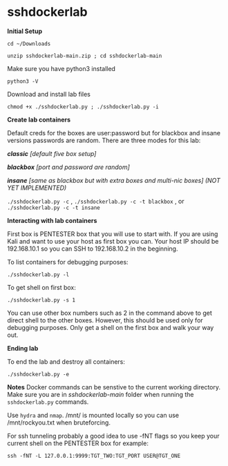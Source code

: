 # sshdockerlab

**Initial Setup**

`cd ~/Downloads`

`unzip sshdockerlab-main.zip ; cd sshdockerlab-main`

Make sure you have python3 installed

`python3 -V`

Download and install lab files

`chmod +x ./sshdockerlab.py ; ./sshdockerlab.py -i`


**Create lab containers**

Default creds for the boxes are user:password but for blackbox and insane versions passwords are random. There are three modes for this lab:

***classic*** *[default five box setup]*

***blackbox*** *[port and password are random]*

***insane*** *[same as blackbox but with extra boxes and multi-nic boxes] (NOT YET IMPLEMENTED)*

`./sshdockerlab.py -c` , `./sshdockerlab.py -c -t blackbox` , or `./sshdockerlab.py -c -t insane`


**Interacting with lab containers**

First box is PENTESTER box that you will use to start with. If you are using Kali and want to use your host as first box you can. Your host IP should be 192.168.10.1 so you can SSH to 192.168.10.2 in the beginning.

To list containers for debugging purposes:

`./sshdockerlab.py -l`

To get shell on first box:

`./sshdockerlab.py -s 1`

You can use other box numbers such as 2 in the command above to get direct shell to the other boxes. However, this should be used only for debugging purposes. Only get a shell on the first box and walk your way out.

**Ending lab**

To end the lab and destroy all containers:

`./sshdockerlab.py -e`

**Notes**
Docker commands can be senstive to the current working directory. Make sure you are in *sshdockerlab-main* folder when running the `sshdockerlab.py` commands. 

Use `hydra` and `nmap`. /mnt/ is mounted locally so you can use /mnt/rockyou.txt when bruteforcing.

For ssh tunneling probably a good idea to use -fNT flags so you keep your current shell on the PENTESTER box for example:

`ssh -fNT -L 127.0.0.1:9999:TGT_TWO:TGT_PORT USER@TGT_ONE`



